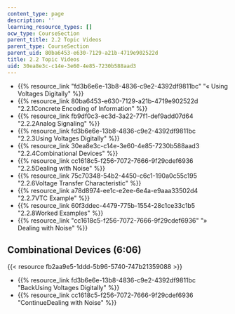 ```yaml
---
content_type: page
description: ''
learning_resource_types: []
ocw_type: CourseSection
parent_title: 2.2 Topic Videos
parent_type: CourseSection
parent_uid: 80ba6453-e630-7129-a21b-4719e902522d
title: 2.2 Topic Videos
uid: 30ea8e3c-c14e-3e60-4e85-7230b588aad3
---
```


*   {{% resource_link "fd3b6e6e-13b8-4836-c9e2-4392df9811bc" "« Using Voltages Digitally" %}}
*   {{% resource_link 80ba6453-e630-7129-a21b-4719e902522d "2.2.1Concrete Encoding of Information" %}}
*   {{% resource_link fb9df0c3-ec3d-3a22-77f1-def9add07d64 "2.2.2Analog Signaling" %}}
*   {{% resource_link fd3b6e6e-13b8-4836-c9e2-4392df9811bc "2.2.3Using Voltages Digitally" %}}
*   {{% resource_link 30ea8e3c-c14e-3e60-4e85-7230b588aad3 "2.2.4Combinational Devices" %}}
*   {{% resource_link cc1618c5-f256-7072-7666-9f29cdef6936 "2.2.5Dealing with Noise" %}}
*   {{% resource_link 75c70348-54b2-4450-c6c1-190a0c55c195 "2.2.6Voltage Transfer Characteristic" %}}
*   {{% resource_link a78d8974-ee1c-e2ee-6e4a-e9aaa33502d4 "2.2.7VTC Example" %}}
*   {{% resource_link 60f3ddec-4479-775b-1554-28c1ce33c1b5 "2.2.8Worked Examples" %}}
*   {{% resource_link "cc1618c5-f256-7072-7666-9f29cdef6936" "» Dealing with Noise" %}}

Combinational Devices (6:06)
----------------------------

{{< resource fb2aa9e5-1ddd-5b96-5740-747b21359088 >}}

*   {{% resource_link fd3b6e6e-13b8-4836-c9e2-4392df9811bc "BackUsing Voltages Digitally" %}}
*   {{% resource_link cc1618c5-f256-7072-7666-9f29cdef6936 "ContinueDealing with Noise" %}}